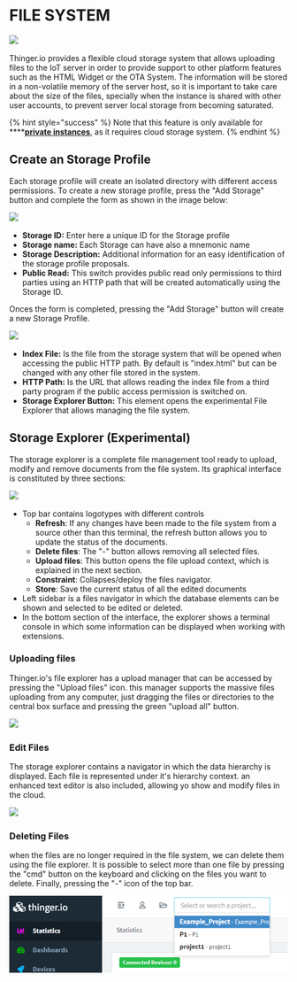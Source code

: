 # FILE SYSTEM

![](https://blobscdn.gitbook.com/v0/b/gitbook-28427.appspot.com/o/assets%2F-LpXqB3J1BMD5s4OpYSg%2F-LumHxzLSZNmgecmD-2Z%2F-LumI6PDjONXhjoNuiZA%2Fimage.png?alt=media&token=5fd94745-c86a-493e-9f38-32f61eedf345)

Thinger.io provides a flexible cloud storage system that allows uploading files to the IoT server in order to provide support to other platform features such as the HTML Widget or the OTA System. The information will be stored in a non-volatile memory of the server host, so it is important to take care about the size of the files, specially when the instance is shared with other user accounts, to prevent server local storage from becoming saturated.

{% hint style="success" %}
Note that this feature is only available for ****[**private instances**](../deployment.md), as it requires cloud storage system. 
{% endhint %}

## Create an Storage Profile

Each storage profile will create an isolated directory with different access permissions. To create a new storage profile, press the "Add Storage" button and complete the form as shown in the image below:

![](https://blobscdn.gitbook.com/v0/b/gitbook-28427.appspot.com/o/assets%2F-LpXqB3J1BMD5s4OpYSg%2F-LucqRxhetQ1epw8c0rM%2F-LugYjBTWsAuRiVdLaAK%2Fimage.png?alt=media&token=395f802e-c8f2-467d-8db7-73628d1b34ca)

* **Storage ID:** Enter here a unique ID for the Storage profile
* **Storage name:** Each Storage can have also a mnemonic name
* **Storage Description:** Additional information for an easy identification of the storage profile proposals.
* **Public Read:** This switch provides public read only permissions to third parties using an HTTP path that will be created automatically using the Storage ID.

Onces the form is completed, pressing the "Add Storage" button will create a new Storage Profile.

![](https://blobscdn.gitbook.com/v0/b/gitbook-28427.appspot.com/o/assets%2F-LpXqB3J1BMD5s4OpYSg%2F-LucqRxhetQ1epw8c0rM%2F-LugaRt3C0OAQRYEPjUu%2Fimage.png?alt=media&token=c01e5a95-6d26-4a58-bdee-79edd01be338)

* **Index File:** Is the file from the storage system that will be opened when accessing the public HTTP path. By default is "index.html" but can be changed with any other file stored in the system.
* **HTTP Path:** Is the URL that allows reading the index file from a third party program if the public access permission is switched on.
* **Storage Explorer Button:** This element opens the experimental File Explorer that allows managing the file system.

## Storage Explorer \(Experimental\)

The storage explorer is a complete file management tool ready to upload, modify and remove documents from the file system. Its graphical interface is constituted by three sections:

![](https://blobscdn.gitbook.com/v0/b/gitbook-28427.appspot.com/o/assets%2F-LpXqB3J1BMD5s4OpYSg%2F-LuhR1o724KmtLC5k65J%2F-LumBFh1TC55YoEbfyKQ%2Fimage.png?alt=media&token=ab290ea5-b7fc-47f9-8b76-074b9cd1606b)

* Top bar contains logotypes with different controls
  * **Refresh**: If any changes have been made to the file system from a source other than this terminal, the refresh button allows you to update the status of the documents.
  * **Delete files**: The "-" button allows removing all selected files.
  * **Upload files**: This button opens the file upload context, which is explained in the next section.
  * **Constraint**: Collapses/deploy the files navigator.
  * **Store**: Save the current status of all the edited documents
* Left sidebar is a files navigator in which the database elements can be shown and selected to be edited or deleted.
* In the bottom section of the interface, the explorer shows a terminal console in which some information can be displayed when working with extensions.

### Uploading files

Thinger.io's file explorer has a upload manager that can be accessed by pressing the "Upload files" icon. this manager supports the massive files uploading from any computer, just dragging the files or directories to the central box surface and pressing the green "upload all" button.

![](https://blobscdn.gitbook.com/v0/b/gitbook-28427.appspot.com/o/assets%2F-LpXqB3J1BMD5s4OpYSg%2F-LugngoLxkMv8Jes9uZR%2F-Lugnrpvsu9Nqv1oYOhi%2Fimage.png?alt=media&token=5aede838-6fd8-4fb2-9548-53d5d76c359e)

### Edit Files

The storage explorer contains a navigator in which the data hierarchy is displayed. Each file is represented under it's hierarchy context. an enhanced text editor is also included, allowing yo show and modify files in the cloud.

![](https://blobscdn.gitbook.com/v0/b/gitbook-28427.appspot.com/o/assets%2F-LpXqB3J1BMD5s4OpYSg%2F-LugngoLxkMv8Jes9uZR%2F-LugopLGYysSswo2P4VS%2Fimage.png?alt=media&token=ace67590-ec66-4f73-b28e-2284e37cf75e)

### Deleting Files

when the files are no longer required in the file system, we can delete them using the file explorer. It is possible to select more than one file by pressing the "cmd" button on the keyboard and clicking on the files you want to delete. Finally, pressing the "-" icon of the top bar. 

![](../.gitbook/assets/image%20%287%29.png)

###  


